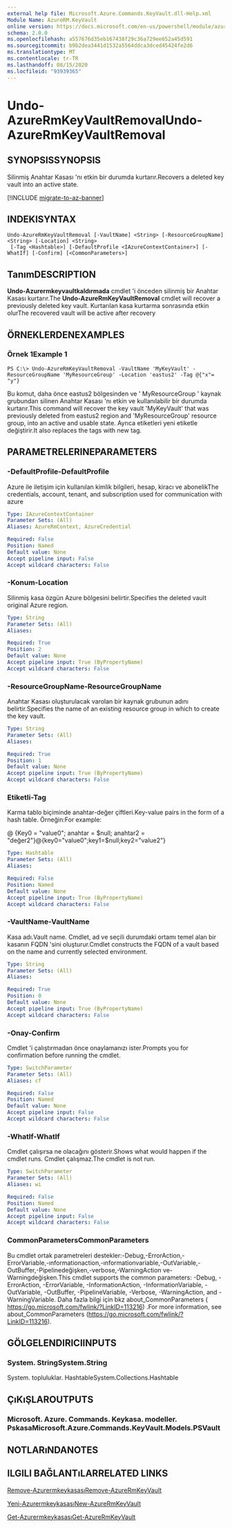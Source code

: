 ```yaml
---
external help file: Microsoft.Azure.Commands.KeyVault.dll-Help.xml
Module Name: AzureRM.KeyVault
online version: https://docs.microsoft.com/en-us/powershell/module/azurerm.keyvault/undo-azurermkeyvaultremoval
schema: 2.0.0
ms.openlocfilehash: a557676d35eb167438f29c36a729ee652a45d591
ms.sourcegitcommit: b9b2dea3441d1532a5564ddca3dced45424fe2d6
ms.translationtype: MT
ms.contentlocale: tr-TR
ms.lasthandoff: 08/15/2020
ms.locfileid: "93939365"
---
```

# <span data-ttu-id="455fb-101">Undo-AzureRmKeyVaultRemoval</span><span class="sxs-lookup"><span data-stu-id="455fb-101">Undo-AzureRmKeyVaultRemoval</span></span>

## <span data-ttu-id="455fb-102">SYNOPSIS</span><span class="sxs-lookup"><span data-stu-id="455fb-102">SYNOPSIS</span></span>
<span data-ttu-id="455fb-103">Silinmiş Anahtar Kasası 'nı etkin bir durumda kurtarır.</span><span class="sxs-lookup"><span data-stu-id="455fb-103">Recovers a deleted key vault into an active state.</span></span>

[!INCLUDE [migrate-to-az-banner](../../includes/migrate-to-az-banner.md)]

## <span data-ttu-id="455fb-104">INDEKI</span><span class="sxs-lookup"><span data-stu-id="455fb-104">SYNTAX</span></span>

```
Undo-AzureRmKeyVaultRemoval [-VaultName] <String> [-ResourceGroupName] <String> [-Location] <String>
 [-Tag <Hashtable>] [-DefaultProfile <IAzureContextContainer>] [-WhatIf] [-Confirm] [<CommonParameters>]
```

## <span data-ttu-id="455fb-105">Tanım</span><span class="sxs-lookup"><span data-stu-id="455fb-105">DESCRIPTION</span></span>
<span data-ttu-id="455fb-106">**Undo-Azurermkeyvaultkaldırmada** cmdlet 'i önceden silinmiş bir Anahtar Kasası kurtarır.</span><span class="sxs-lookup"><span data-stu-id="455fb-106">The **Undo-AzureRmKeyVaultRemoval** cmdlet will recover a previously deleted key vault.</span></span> <span data-ttu-id="455fb-107">Kurtarılan kasa kurtarma sonrasında etkin olur</span><span class="sxs-lookup"><span data-stu-id="455fb-107">The recovered vault will be active after recovery</span></span>

## <span data-ttu-id="455fb-108">ÖRNEKLERDEN</span><span class="sxs-lookup"><span data-stu-id="455fb-108">EXAMPLES</span></span>

### <span data-ttu-id="455fb-109">Örnek 1</span><span class="sxs-lookup"><span data-stu-id="455fb-109">Example 1</span></span>
```
PS C:\> Undo-AzureRmKeyVaultRemoval -VaultName 'MyKeyVault' -ResourceGroupName 'MyResourceGroup' -Location 'eastus2' -Tag @{"x"= "y"}
```

<span data-ttu-id="455fb-110">Bu komut, daha önce eastus2 bölgesinden ve ' MyResourceGroup ' kaynak grubundan silinen Anahtar Kasası 'nı etkin ve kullanılabilir bir durumda kurtarır.</span><span class="sxs-lookup"><span data-stu-id="455fb-110">This command will recover the key vault 'MyKeyVault' that was previously deleted from eastus2 region and 'MyResourceGroup' resource group, into an active and usable state.</span></span> <span data-ttu-id="455fb-111">Ayrıca etiketleri yeni etiketle değiştirir.</span><span class="sxs-lookup"><span data-stu-id="455fb-111">It also replaces the tags with new tag.</span></span>

## <span data-ttu-id="455fb-112">PARAMETRELERINE</span><span class="sxs-lookup"><span data-stu-id="455fb-112">PARAMETERS</span></span>

### <span data-ttu-id="455fb-113">-DefaultProfile</span><span class="sxs-lookup"><span data-stu-id="455fb-113">-DefaultProfile</span></span>
<span data-ttu-id="455fb-114">Azure ile iletişim için kullanılan kimlik bilgileri, hesap, kiracı ve abonelik</span><span class="sxs-lookup"><span data-stu-id="455fb-114">The credentials, account, tenant, and subscription used for communication with azure</span></span>

```yaml
Type: IAzureContextContainer
Parameter Sets: (All)
Aliases: AzureRmContext, AzureCredential

Required: False
Position: Named
Default value: None
Accept pipeline input: False
Accept wildcard characters: False
```

### <span data-ttu-id="455fb-115">-Konum</span><span class="sxs-lookup"><span data-stu-id="455fb-115">-Location</span></span>
<span data-ttu-id="455fb-116">Silinmiş kasa özgün Azure bölgesini belirtir.</span><span class="sxs-lookup"><span data-stu-id="455fb-116">Specifies the deleted vault original Azure region.</span></span>

```yaml
Type: String
Parameter Sets: (All)
Aliases: 

Required: True
Position: 2
Default value: None
Accept pipeline input: True (ByPropertyName)
Accept wildcard characters: False
```

### <span data-ttu-id="455fb-117">-ResourceGroupName</span><span class="sxs-lookup"><span data-stu-id="455fb-117">-ResourceGroupName</span></span>
<span data-ttu-id="455fb-118">Anahtar Kasası oluşturulacak varolan bir kaynak grubunun adını belirtir.</span><span class="sxs-lookup"><span data-stu-id="455fb-118">Specifies the name of an existing resource group in which to create the key vault.</span></span>

```yaml
Type: String
Parameter Sets: (All)
Aliases: 

Required: True
Position: 1
Default value: None
Accept pipeline input: True (ByPropertyName)
Accept wildcard characters: False
```

### <span data-ttu-id="455fb-119">Etiketli</span><span class="sxs-lookup"><span data-stu-id="455fb-119">-Tag</span></span>
<span data-ttu-id="455fb-120">Karma tablo biçiminde anahtar-değer çiftleri.</span><span class="sxs-lookup"><span data-stu-id="455fb-120">Key-value pairs in the form of a hash table.</span></span> <span data-ttu-id="455fb-121">Örneğin:</span><span class="sxs-lookup"><span data-stu-id="455fb-121">For example:</span></span>

<span data-ttu-id="455fb-122">@ {Key0 = "value0"; anahtar = $null; anahtar2 = "değer2"}</span><span class="sxs-lookup"><span data-stu-id="455fb-122">@{key0="value0";key1=$null;key2="value2"}</span></span>

```yaml
Type: Hashtable
Parameter Sets: (All)
Aliases: 

Required: False
Position: Named
Default value: None
Accept pipeline input: True (ByPropertyName)
Accept wildcard characters: False
```

### <span data-ttu-id="455fb-123">-VaultName</span><span class="sxs-lookup"><span data-stu-id="455fb-123">-VaultName</span></span>
<span data-ttu-id="455fb-124">Kasa adı.</span><span class="sxs-lookup"><span data-stu-id="455fb-124">Vault name.</span></span>
<span data-ttu-id="455fb-125">Cmdlet, ad ve seçili durumdaki ortamı temel alan bir kasanın FQDN 'sini oluşturur.</span><span class="sxs-lookup"><span data-stu-id="455fb-125">Cmdlet constructs the FQDN of a vault based on the name and currently selected environment.</span></span>

```yaml
Type: String
Parameter Sets: (All)
Aliases: 

Required: True
Position: 0
Default value: None
Accept pipeline input: True (ByPropertyName)
Accept wildcard characters: False
```

### <span data-ttu-id="455fb-126">-Onay</span><span class="sxs-lookup"><span data-stu-id="455fb-126">-Confirm</span></span>
<span data-ttu-id="455fb-127">Cmdlet 'i çalıştırmadan önce onaylamanızı ister.</span><span class="sxs-lookup"><span data-stu-id="455fb-127">Prompts you for confirmation before running the cmdlet.</span></span>

```yaml
Type: SwitchParameter
Parameter Sets: (All)
Aliases: cf

Required: False
Position: Named
Default value: None
Accept pipeline input: False
Accept wildcard characters: False
```

### <span data-ttu-id="455fb-128">-WhatIf</span><span class="sxs-lookup"><span data-stu-id="455fb-128">-WhatIf</span></span>
<span data-ttu-id="455fb-129">Cmdlet çalışırsa ne olacağını gösterir.</span><span class="sxs-lookup"><span data-stu-id="455fb-129">Shows what would happen if the cmdlet runs.</span></span> <span data-ttu-id="455fb-130">Cmdlet çalışmaz.</span><span class="sxs-lookup"><span data-stu-id="455fb-130">The cmdlet is not run.</span></span>

```yaml
Type: SwitchParameter
Parameter Sets: (All)
Aliases: wi

Required: False
Position: Named
Default value: None
Accept pipeline input: False
Accept wildcard characters: False
```

### <span data-ttu-id="455fb-131">CommonParameters</span><span class="sxs-lookup"><span data-stu-id="455fb-131">CommonParameters</span></span>
<span data-ttu-id="455fb-132">Bu cmdlet ortak parametreleri destekler:-Debug,-ErrorAction,-ErrorVariable,-ınformationaction,-ınformationvariable,-OutVariable,-OutBuffer,-Pipelinedeğişken,-verbose,-WarningAction ve-Warningdeğişken.</span><span class="sxs-lookup"><span data-stu-id="455fb-132">This cmdlet supports the common parameters: -Debug, -ErrorAction, -ErrorVariable, -InformationAction, -InformationVariable, -OutVariable, -OutBuffer, -PipelineVariable, -Verbose, -WarningAction, and -WarningVariable.</span></span> <span data-ttu-id="455fb-133">Daha fazla bilgi için bkz about_CommonParameters ( https://go.microsoft.com/fwlink/?LinkID=113216) .</span><span class="sxs-lookup"><span data-stu-id="455fb-133">For more information, see about_CommonParameters (https://go.microsoft.com/fwlink/?LinkID=113216).</span></span>

## <span data-ttu-id="455fb-134">GÖLGELENDIRICI</span><span class="sxs-lookup"><span data-stu-id="455fb-134">INPUTS</span></span>

### <span data-ttu-id="455fb-135">System. String</span><span class="sxs-lookup"><span data-stu-id="455fb-135">System.String</span></span>
<span data-ttu-id="455fb-136">System. topluluklar. Hashtable</span><span class="sxs-lookup"><span data-stu-id="455fb-136">System.Collections.Hashtable</span></span>

## <span data-ttu-id="455fb-137">ÇıKıŞLAR</span><span class="sxs-lookup"><span data-stu-id="455fb-137">OUTPUTS</span></span>

### <span data-ttu-id="455fb-138">Microsoft. Azure. Commands. Keykasa. modeller. Pskasa</span><span class="sxs-lookup"><span data-stu-id="455fb-138">Microsoft.Azure.Commands.KeyVault.Models.PSVault</span></span>

## <span data-ttu-id="455fb-139">NOTLARıNDA</span><span class="sxs-lookup"><span data-stu-id="455fb-139">NOTES</span></span>

## <span data-ttu-id="455fb-140">ILGILI BAĞLANTıLAR</span><span class="sxs-lookup"><span data-stu-id="455fb-140">RELATED LINKS</span></span>

[<span data-ttu-id="455fb-141">Remove-Azurermkeykasası</span><span class="sxs-lookup"><span data-stu-id="455fb-141">Remove-AzureRmKeyVault</span></span>](./Remove-AzureRmKeyVault.md)

[<span data-ttu-id="455fb-142">Yeni-Azurermkeykasası</span><span class="sxs-lookup"><span data-stu-id="455fb-142">New-AzureRmKeyVault</span></span>](./New-AzureRmKeyVault.md)

[<span data-ttu-id="455fb-143">Get-Azurermkeykasası</span><span class="sxs-lookup"><span data-stu-id="455fb-143">Get-AzureRmKeyVault</span></span>](./Get-AzureRmKeyVault.md)
